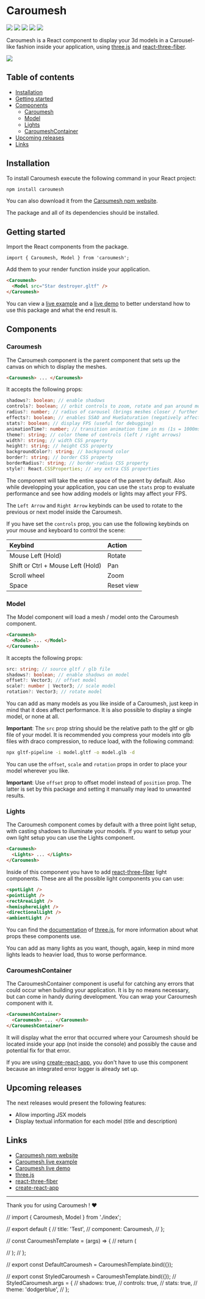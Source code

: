 # Caroumesh <!-- omit in toc -->

![](https://img.shields.io/npm/v/caroumesh)
![](https://img.shields.io/npm/dt/caroumesh)
![](https://img.shields.io/github/workflow/status/adonis-stavridis/caroumesh/CI)
![](https://img.shields.io/github/issues/adonis-stavridis/caroumesh)
![](https://img.shields.io/npm/l/caroumesh)

Caroumesh is a React component to display your 3d models in a Carousel-like
fashion inside your application, using
[three.js](https://github.com/mrdoob/three.js) and
[react-three-fiber](https://github.com/pmndrs/react-three-fiber).

![](https://i.imgur.com/eeA5TUl.gif)

## Table of contents <!-- omit in toc -->

- [Installation](#installation)
- [Getting started](#getting-started)
- [Components](#components)
  - [Caroumesh](#caroumesh)
  - [Model](#model)
  - [Lights](#lights)
  - [CaroumeshContainer](#caroumeshcontainer)
- [Upcoming releases](#upcoming-releases)
- [Links](#links)

## Installation

To install Caroumesh execute the following command in your React project:

```bash
npm install caroumesh
```

You can also download it from the
[Caroumesh npm website](https://www.npmjs.com/package/caroumesh).

The package and all of its dependencies should be installed.

## Getting started

Import the React components from the package.

```tsx
import { Caroumesh, Model } from 'caroumesh';
```

Add them to your render function inside your application.

```html
<Caroumesh>
  <Model src="Star destroyer.gltf" />
</Caroumesh>
```

You can view a
[live example](https://adonis-stavridis.github.io/caroumesh-example) and a
[live demo](https://codesandbox.io/s/caroumesh-example-8ui0h) to better
understand how to use this package and what the end result is.

## Components

### Caroumesh

The Caroumesh component is the parent component that sets up the canvas on which
to display the meshes.

```html
<Caroumesh> ... </Caroumesh>
```

It accepts the following props:

```ts
shadows?: boolean; // enable shadows
controls?: boolean; // orbit controls to zoom, rotate and pan around model
radius?: number; // radius of carousel (brings meshes closer / further together)
effects?: boolean; // enables SSAO and HueSaturation (negatively affects FPS)
stats?: boolean; // display FPS (useful for debugging)
animationTime?: number; // transition animation time in ms (1s = 1000ms)
theme?: string; // color theme of controls (left / right arrows)
width?: string; // width CSS property
height?: string; // height CSS property
backgroundColor?: string; // background color
border?: string; // border CSS property
borderRadius?: string; // border-radius CSS property
style?: React.CSSProperties; // any extra CSS properties
```

The component will take the entire space of the parent by default. Also while
developping your application, you can use the `stats` prop to evaluate
performance and see how adding models or lights may affect your FPS.

The `Left Arrow` and `Right Arrow` keybinds can be used to rotate to the
previous or next model inside the Caroumesh.

If you have set the `controls` prop, you can use the following keybinds on your
mouse and keyboard to control the scene:

| Keybind                           | Action     |
| :-------------------------------- | :--------- |
| Mouse Left (Hold)                 | Rotate     |
| Shift or Ctrl + Mouse Left (Hold) | Pan        |
| Scroll wheel                      | Zoom       |
| Space                             | Reset view |

### Model

The Model component will load a mesh / model onto the Caroumesh component.

```html
<Caroumesh>
  <Model> ... </Model>
</Caroumesh>
```

It accepts the following props:

```ts
src: string; // source gltf / glb file
shadows?: boolean; // enable shadows on model
offset?: Vector3; // offset model
scale?: number | Vector3; // scale model
rotation?: Vector3; // rotate model
```

You can add as many models as you like inside of a Caroumesh, just keep in mind
that it does affect performance. It is also possible to display a single model,
or none at all.

**Important**: The `src` prop string should be the relative path to the gltf or
glb file of your model. It is recommended you compress your models into glb
files with draco compression, to reduce load, with the following command:

```bash
npx gltf-pipeline -i model.gltf -o model.glb -d
```

You can use the `offset`, `scale` and `rotation` props in order to place your
model wherever you like.

**Important**: Use `offset` prop to offset model instead of `position` prop.
The latter is set by this package and setting it manually may lead to unwanted
results.

### Lights

The Caroumesh component comes by default with a three point light setup, with
casting shadows to illuminate your models. If you want to setup your own light
setup you can use the Lights component.

```html
<Caroumesh>
  <Lights> ... </Lights>
</Caroumesh>
```

Inside of this component you have to add
[react-three-fiber](https://github.com/pmndrs/react-three-fiber) light
components. These are all the possible light components you can use:

```html
<spotLight />
<pointLight />
<rectAreaLight />
<hemisphereLight />
<directionalLight />
<ambientLight />
```

You can find the
[documentation](https://threejs.org/docs/index.html?q=light#api/en/lights/Light)
of [three.js](https://github.com/mrdoob/three.js), for more information about
what props these components use.

You can add as many lights as you want, though, again, keep in mind more lights
leads to heavier load, thus to worse performance.

### CaroumeshContainer

The CaroumeshContainer component is useful for catching any errors that could
occur when building your application. It is by no means necessary, but can come
in handy during development. You can wrap your Caroumesh component with it.

```html
<CaroumeshContainer>
  <Caroumesh> ... </Caroumesh>
</CaroumeshContainer>
```

It will display what the error that occurred where your Caroumesh should be
located inside your app (not inside the console) and possibly the cause and
potential fix for that error.

If you are using
[create-react-app](https://github.com/facebook/create-react-app), you don't have
to use this component because an integrated error logger is already set up.

## Upcoming releases

The next releases would present the following features:

- Allow importing JSX models
- Display textual information for each model (title and description)

## Links

- [Caroumesh npm website](https://www.npmjs.com/package/caroumesh)
- [Caroumesh live example](https://adonis-stavridis.github.io/caroumesh-example)
- [Caroumesh live demo](https://codesandbox.io/s/caroumesh-example-kp2tr)
- [three.js](https://github.com/mrdoob/three.js)
- [react-three-fiber](https://github.com/pmndrs/react-three-fiber)
- [create-react-app](https://github.com/facebook/create-react-app)

---

Thank you for using Caroumesh ! ❤️

// import { Caroumesh, Model } from './index';

// export default {
// title: 'Test',
// component: Caroumesh,
// };

// const CaroumeshTemplate = (args) => {
// return (

<!-- // <Caroumesh {...args}>
// <Model src="assets/Star destroyer.glb" scale={0.1} shadows />
// <Model src="assets/TIE fighter.glb" scale={5} shadows />
// </Caroumesh> -->

// );
// };

// export const DefaultCaroumesh = CaroumeshTemplate.bind({});

// export const StyledCaroumesh = CaroumeshTemplate.bind({});
// StyledCaroumesh.args = {
// shadows: true,
// controls: true,
// stats: true,
// theme: 'dodgerblue',
// };
